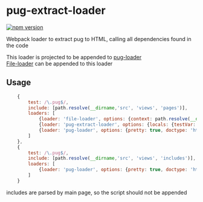 # pug-extract-loader
[![npm version](https://badge.fury.io/js/pug-extract-loader.svg)](https://badge.fury.io/js/pug-extract-loader)

Webpack loader to extract pug to HTML, calling all dependencies found in the code

This loader is projected to be appended to [pug-loader](https://github.com/pugjs/pug-loader)  
[File-loader](https://github.com/webpack-contrib/file-loader) can be appended to this loader

## Usage


``` javascript
    {
        test: /\.pug$/,
        include: [path.resolve(__dirname,'src', 'views', 'pages')],
        loaders: [
            {loader: 'file-loader', options: {context: path.resolve(__dirname, 'src', 'views', 'pages'), name: '[path][name].html'}}
            {loader: 'pug-extract-loader', options: {locals: {testVar: 'test'}}}},
            {loader: 'pug-loader', options: {pretty: true, doctype: 'html'}},
        ]
    },
    {
        test: /\.pug$/,
        include: [path.resolve(__dirname,'src', 'views', 'includes')],
        loaders: [
            {loader: 'pug-loader', options: {pretty: true, doctype: 'html'}},
        ]
    }
```
includes are parsed by main page, so the script should not be appended
